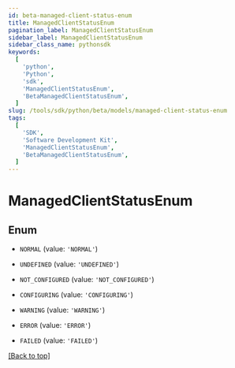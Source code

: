 ```yaml
---
id: beta-managed-client-status-enum
title: ManagedClientStatusEnum
pagination_label: ManagedClientStatusEnum
sidebar_label: ManagedClientStatusEnum
sidebar_class_name: pythonsdk
keywords:
  [
    'python',
    'Python',
    'sdk',
    'ManagedClientStatusEnum',
    'BetaManagedClientStatusEnum',
  ]
slug: /tools/sdk/python/beta/models/managed-client-status-enum
tags:
  [
    'SDK',
    'Software Development Kit',
    'ManagedClientStatusEnum',
    'BetaManagedClientStatusEnum',
  ]
---
```


# ManagedClientStatusEnum

## Enum

- `NORMAL` (value: `'NORMAL'`)

- `UNDEFINED` (value: `'UNDEFINED'`)

- `NOT_CONFIGURED` (value: `'NOT_CONFIGURED'`)

- `CONFIGURING` (value: `'CONFIGURING'`)

- `WARNING` (value: `'WARNING'`)

- `ERROR` (value: `'ERROR'`)

- `FAILED` (value: `'FAILED'`)

[[Back to top]](#)
